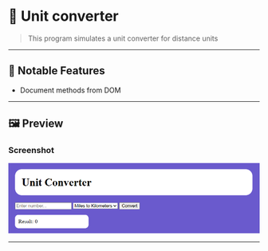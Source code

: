 # 🧩 Unit converter

> This program simulates a unit converter for distance units 

---

## 🚀 Notable Features
- Document methods from DOM
  
---

## 🖼️ Preview

### Screenshot
![Program Screenshot](./assets/image.png)

---

